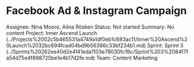 # Facebook Ad & Instagram Campaign

Assignee: Nina Moore, Alina Rösken
Status: Not started
Summary: No content
Project: Inner Ascend Launch (../Projects%2002c5b465531a4749a1df0eb1c683ac11/Inner%20Ascend%20Launch%2032bc694fcad04bd9b56386c33bf234b1.md)
Sprint: Sprint 3 (../Sprints%20262ee40d2e4f41eda1103e78030fc19c/Sprint%203%2084f7fa54d75e4f898725be1e4b17d2fe.md)
Team: Content Marketing